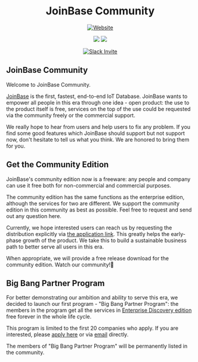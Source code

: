<h1 align="center">JoinBase Community</h1>

<div align="center">

  <a href="">[![Website](https://img.shields.io/badge/https://-joinbase.io-blue.svg)](https://joinbase.io/)</a>

</div>

<div align="center">

  <a href="">![](https://img.shields.io/github/stars/open-joinbase/JoinBase)</a>
  <a href="">![](https://img.shields.io/github/issues/open-joinbase/JoinBase)</a>

</div>

<div align="center">
 
  <a href="">[![Slack Invite](https://img.shields.io/badge/Slack-Join-blue?logo=slack&labelColor=8b2671)](https://join.slack.com/t/joinbaseworkspace/shared_invite/zt-1bizmnl2c-HaXl93gZ5Hnm_ukDAotZzg)</a>

</div>


## JoinBase Community

Welcome to JoinBase Community.

[JoinBase](https://JoinBase.io/) is the first, fastest, end-to-end IoT Database. JoinBase wants to empower all people in this era through one idea - open product: the use to the product itself is free, services on the top of the use could be requested via the community freely or the commercial support.

We really hope to hear from users and help users to fix any problem. If you find some good features which JoinBase should support but not support now, don't hesitate to tell us what you think. We are honored to bring them for you.

## Get the Community Edition

JoinBase's community edition now is a freeware: any people and company can use it free both for non-commercial and commercial purposes. 

The community edition has the same functions as the enterprise edition, although the services for two are different. We support the community edition in this community as best as possible. Feel free to request and send out any question here.

Currently, we hope interested users can reach us by requesting the distribution explicitly via [the application link](https://cloud.joinbase.io/req). This greatly helps the early-phase growth of the product. We take this to build a sustainable business path to better serve all users in this era. 

When appropriate, we will provide a free release download for the community edition. Watch our community!💞

## Big Bang Partner Program

For better demonstrating our ambition and ability to serve this era, we decided to launch our first program - "Big Bang Partner Program": the members in the program get all the services in [Enterprise Discovery edition](https://joinbase.io/pricing/) free forever in the whole life cycle. 

This program is limited to the first 20 companies who apply. If you are interested, please [apply here](https://cloud.joinbase.io/req) or via [email](mailto://contact@joinbase.io) directly.

The members of "Big Bang Partner Program" will be permanently listed in the community.